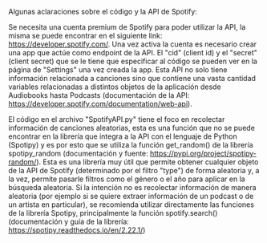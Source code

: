 Algunas aclaraciones sobre el código y la API de Spotify:

Se necesita una cuenta premium de Spotify para poder utilizar la API, la misma se puede encontrar en el siguiente link: https://developer.spotify.com/. Una vez activa la cuenta es necesario crear una app que actúe como endpoint de la API.
El "cid" (client id) y el "secret" (client secret) que se le tiene que especificar al código se pueden ver en la página de "Settings" una vez creada la app. Esta API no solo tiene información relacionada a canciones sino que contiene una vasta cantidad variables relacionadas a distintos objetos de la aplicación desde Audiobooks hasta Podcasts (documentación de la API: https://developer.spotify.com/documentation/web-api).

El código en el archivo "SpotifyAPI.py" tiene el foco en recolectar información de canciones aleatorias, esta es una función que no se puede encontrar en la librería que integra a la API con el lenguaje de Python (Spotipy) y es por esto que se utiliza la función get_random() de la librería spotipy_random (documentación y fuente: https://pypi.org/project/spotipy-random/). Esta es una librería muy útil que permite obtener cualquier objeto de la API de Spotify (determinado por el filtro "type") de forma aleatoria y, a la vez, permite pasarle filtros como el género o el año para aplicar en la búsqueda aleatoria. Si la intención no es recolectar información de manera aleatoria (por ejemplo si se quiere extraer información de un podcast o de un artista en particular), se recomienda utilizar directamente las funciones de la librería Spotipy, principalmente la función spotify.search() (documentación y guía de la librería: https://spotipy.readthedocs.io/en/2.22.1/)
